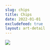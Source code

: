 ```yaml
---
slug: chips
title: Chips
date: 2022-01-01
excludefeed: true
layout: art-detail
---
```

![](/art/chips.webp)
